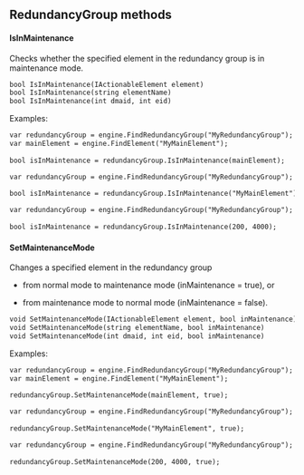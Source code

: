 ## RedundancyGroup methods

#### IsInMaintenance

Checks whether the specified element in the redundancy group is in maintenance mode.

```txt
bool IsInMaintenance(IActionableElement element)                         
bool IsInMaintenance(string elementName)                                 
bool IsInMaintenance(int dmaid, int eid)
```

Examples:

```txt
var redundancyGroup = engine.FindRedundancyGroup("MyRedundancyGroup");
var mainElement = engine.FindElement("MyMainElement");                
                                                                      
bool isInMaintenance = redundancyGroup.IsInMaintenance(mainElement);  
```

```txt
var redundancyGroup = engine.FindRedundancyGroup("MyRedundancyGroup");  
                                                                        
bool isInMaintenance = redundancyGroup.IsInMaintenance("MyMainElement");
```

```txt
var redundancyGroup = engine.FindRedundancyGroup("MyRedundancyGroup");
                                                                      
bool isInMaintenance = redundancyGroup.IsInMaintenance(200, 4000);    
```

#### SetMaintenanceMode

Changes a specified element in the redundancy group

- from normal mode to maintenance mode (inMaintenance = true), or

- from maintenance mode to normal mode (inMaintenance = false).

```txt
void SetMaintenanceMode(IActionableElement element, bool inMaintenance)                         
void SetMaintenanceMode(string elementName, bool inMaintenance)                                 
void SetMaintenanceMode(int dmaid, int eid, bool inMaintenance)
```

Examples:

```txt
var redundancyGroup = engine.FindRedundancyGroup("MyRedundancyGroup");
var mainElement = engine.FindElement("MyMainElement");                
                                                                      
redundancyGroup.SetMaintenanceMode(mainElement, true);                
```

```txt
var redundancyGroup = engine.FindRedundancyGroup("MyRedundancyGroup");
                                                                      
redundancyGroup.SetMaintenanceMode("MyMainElement", true);            
```

```txt
var redundancyGroup = engine.FindRedundancyGroup("MyRedundancyGroup");
                                                                      
redundancyGroup.SetMaintenanceMode(200, 4000, true);                  
```
